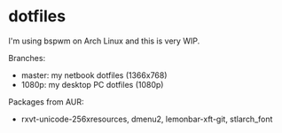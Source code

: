 dotfiles
========

I'm using bspwm on Arch Linux and this is very WIP.

Branches:
* master: my netbook dotfiles (1366x768)
* 1080p: my desktop PC dotfiles (1080p)

Packages from AUR:
* rxvt-unicode-256xresources, dmenu2, lemonbar-xft-git, stlarch_font
